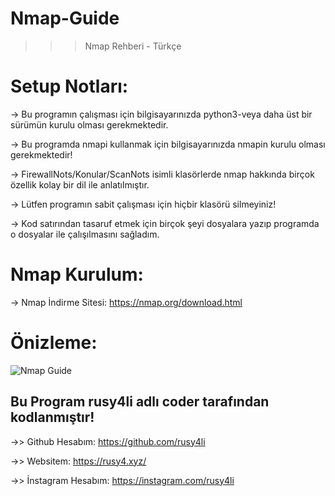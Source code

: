 # Nmap-Guide
>>> Nmap Rehberi - Türkçe

# Setup Notları:
-> Bu programın çalışması için bilgisayarınızda python3-veya daha üst bir sürümün kurulu olması gerekmektedir.

-> Bu programda nmapi kullanmak için bilgisayarınızda nmapin kurulu olması gerekmektedir!

-> FirewallNots/Konular/ScanNots isimli klasörlerde nmap hakkında birçok özellik kolay bir dil ile anlatılmıştır.

-> Lütfen programın sabit çalışması için hiçbir klasörü silmeyiniz!

-> Kod satırından tasaruf etmek için birçok şeyi dosyalara yazıp programda o dosyalar ile çalışılmasını sağladım.


# Nmap Kurulum:
-> Nmap İndirme Sitesi: https://nmap.org/download.html

# Önizleme:
![Nmap Guide](https://user-images.githubusercontent.com/90040826/151536550-0a03f2e9-6c68-471f-95f0-2554af3de839.png)

## Bu Program rusy4li adlı coder tarafından kodlanmıştır!

->> Github Hesabım: https://github.com/rusy4li

->> Websitem: https://rusy4.xyz/

->> İnstagram Hesabım: https://instagram.com/rusy4li

